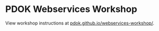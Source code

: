 # PDOK Webservices Workshop

View workshop instructions at [pdok.github.io/webservices-workshop/](https://pdok.github.io/webservices-workshop/).
